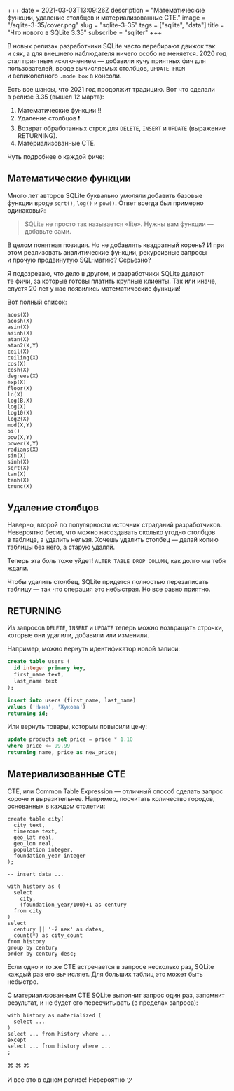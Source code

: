 +++
date = 2021-03-03T13:09:26Z
description = "Математические функции, удаление столбцов и материализованные CTE."
image = "/sqlite-3-35/cover.png"
slug = "sqlite-3-35"
tags = ["sqlite", "data"]
title = "Что нового в SQLite 3.35"
subscribe = "sqliter"
+++

В новых релизах разработчики SQLite часто перебирают движок так и сяк, а для внешнего наблюдателя ничего особо не меняется. 2020 год стал приятным исключением — добавили кучу приятных фич для пользователей, вроде вычисляемых столбцов, `UPDATE FROM` и великолепного `.mode box` в консоли.

Есть все шансы, что 2021 год продолжит традицию. Вот что сделали в релизе 3.35 (вышел 12 марта):

1. Математические функции ‼️
2. Удаление столбцов ❗
3. Возврат обработанных строк для `DELETE`, `INSERT` и `UPDATE` (выражение RETURNING).
4. Материализованные CTE.

Чуть подробнее о каждой фиче:

## Математические функции

Много лет авторов SQLite буквально умоляли добавить базовые функции вроде `sqrt()`, `log()` и `pow()`. Ответ всегда был примерно одинаковый:

> SQLite не просто так называется «lite». Нужны вам функции — добавьте сами.

В целом понятная позиция. Но не добавлять квадратный корень? И при этом реализовать аналитические функции, рекурсивные запросы и прочую продвинутую SQL-магию? Серьезно?

Я подозреваю, что дело в другом, и разработчики SQLite делают те фичи, за которые готовы платить крупные клиенты. Так или иначе, спустя 20 лет у нас появились математические функции!

Вот полный список:

```
acos(X)
acosh(X)
asin(X)
asinh(X)
atan(X)
atan2(X,Y)
ceil(X)
ceiling(X)
cos(X)
cosh(X)
degrees(X)
exp(X)
floor(X)
ln(X)
log(B,X)
log(X)
log10(X)
log2(X)
mod(X,Y)
pi()
pow(X,Y)
power(X,Y)
radians(X)
sin(X)
sinh(X)
sqrt(X)
tan(X)
tanh(X)
trunc(X)
```

## Удаление столбцов

Наверно, второй по популярности источник страданий разработчиков. Невероятно бесит, что можно насоздавать сколько угодно столбцов в таблице, а удалить нельзя. Хочешь удалить столбец — делай копию таблицы без него, а старую удаляй.

Теперь эта боль тоже уйдет! `ALTER TABLE DROP COLUMN`, как долго мы тебя ждали.

Чтобы удалить столбец, SQLite придется полностью перезаписать таблицу — так что операция это небыстрая. Но все равно приятно.

## RETURNING

Из запросов `DELETE`, `INSERT` и `UPDATE` теперь можно возвращать строчки, которые они удалили, добавили или изменили.

Например, можно вернуть идентификатор новой записи:

```sql
create table users (
  id integer primary key,
  first_name text,
  last_name text
);

insert into users (first_name, last_name)
values ('Нина', 'Жукова')
returning id;
```

Или вернуть товары, которым повысили цену:

```sql
update products set price = price * 1.10
where price <= 99.99
returning name, price as new_price;
```

## Материализованные CTE

CTE, или Common Table Expression — отличный способ сделать запрос короче и выразительнее. Например, посчитать количество городов, основанных в каждом столетии:

```
create table city(
  city text,
  timezone text,
  geo_lat real,
  geo_lon real,
  population integer,
  foundation_year integer
);

-- insert data ...

with history as (
  select
    city,
    (foundation_year/100)+1 as century
  from city
)
select
  century || '-й век' as dates,
  count(*) as city_count
from history
group by century
order by century desc;
```

Если одно и то же CTE встречается в запросе несколько раз, SQLite каждый раз его вычисляет. Для больших таблиц это может быть небыстро.

С материализованным CTE SQLite выполнит запрос один раз, запомнит результат, и не будет его пересчитывать (в пределах запроса):

```
with history as materialized (
  select ...
)
select ... from history where ...
except
select ... from history where ...
;
```

<p class="align-center">⌘&nbsp;⌘&nbsp;⌘</p>

И все это в одном релизе! Невероятно ツ
